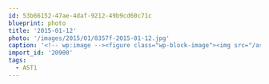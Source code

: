 ```yaml
---
id: 53b66152-47ae-4daf-9212-49b9cd60c71c
blueprint: photo
title: '2015-01-12'
photo: '/images/2015/01/8357f-2015-01-12.jpg'
caption: '<!-- wp:image --><figure class="wp-block-image"><img src="/assets/images/2015/01/8357f-2015-01-12.jpg" /></figure><!-- /wp:image --><!-- wp:paragraph --><p>Reusch Block test. Basically dig a block then jump up and down to see how stable the snow is. #AST1</p><!-- /wp:paragraph -->'
import_id: '20900'
tags:
  - AST1
---
```

